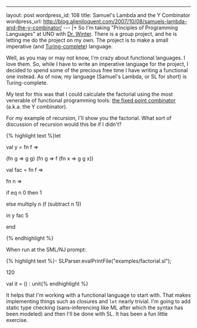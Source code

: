 --- 
layout: post
wordpress_id: 108
title: Samuel's Lambda and the Y Combinator
wordpress_url: http://blog.alieniloquent.com/2007/10/08/samuels-lambda-and-the-y-combinator/
--- |+
So I'm taking "Principles of Programming Languages" at UNO with [Dr.
Winter][1]. There is a group project, and he is letting me do the project on
my own. The project is to make a small imperative (and [Turing-complete][2])
language.

Well, as you may or may not know, I'm crazy about functional languages. I love
them. So, while I have to write an imperative language for the project, I
decided to spend some of the precious free time I have writing a functional
one instead. As of now, my language (Samuel's Lambda, or SL for short) is
Turing-complete.

My test for this was that I could calculate the factorial using the most
venerable of functional programming tools: [the fixed point combinator][3]
(a.k.a. the Y combinator).

For my example of recursion, I'll show you the factorial. What sort of
discussion of recursion would this be if I didn't?

{% highlight text %}let

val y = fn f =>

(fn g => g g) (fn g => f (fn x => g g x))

val fac = fn f =>

fn n =>

if eq n 0 then 1

else multiply n (f (subtract n 1))

in y fac 5

end

{% endhighlight %}

When run at the SML/NJ prompt:

{% highlight text %}- SLParser.evalPrintFile("examples/factorial.sl");

120

val it = () : unit{% endhighlight %}

It helps that I'm working with a functional language to start with. That makes
implementing things such as closures and `let` nearly trivial. I'm going to
add static type checking (sans-inferencing like ML after which the syntax has
been modeled) and then I'll be done with SL. It has been a fun little
exercise.

   [1]: http://faculty.ist.unomaha.edu/winter/

   [2]: http://en.wikipedia.org/wiki/Turing_complete

   [3]: http://en.wikipedia.org/wiki/Fixed_point_combinator

